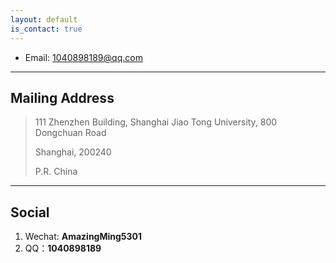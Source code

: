 ```yaml
---
layout: default
is_contact: true
---
```


* Email: [1040898189@qq.com](mailto:1040898189@qq.com)


---

## Mailing Address

> 111 Zhenzhen Building, Shanghai Jiao Tong University, 800 Dongchuan Road
>
> Shanghai, 200240
>
> P.R. China

---

## Social

1. Wechat: **AmazingMing5301**
2. QQ：**1040898189**

